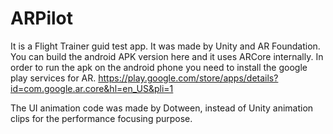 # ARPilot
It is a Flight Trainer guid test app.
It was made by Unity and AR Foundation.
You can build the android APK version here and it uses ARCore internally.
In order to run the apk on the android phone you need to install the google play services for AR.
https://play.google.com/store/apps/details?id=com.google.ar.core&hl=en_US&pli=1

The UI animation code was made by Dotween, instead of Unity animation clips for the performance focusing purpose.
